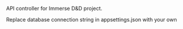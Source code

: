 API controller for Immerse D&D project.

Replace database connection string in appsettings.json with your own
